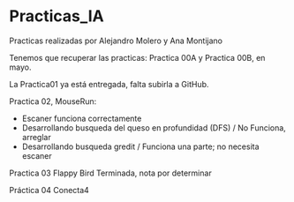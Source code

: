 # Practicas_IA

Practicas realizadas por Alejandro Molero y Ana Montijano


Tenemos que recuperar las practicas: Practica 00A y Practica 00B, en mayo.

La Practica01 ya está entregada, falta subirla a GitHub.

Practica 02, MouseRun:
 - Escaner funciona correctamente
 - Desarrollando busqueda del queso en profundidad (DFS) / No Funciona, arreglar
 - Desarrollando busqueda gredit / Funciona una parte; no necesita escaner

Practica 03 Flappy Bird Terminada, nota por determinar

Práctica 04 Conecta4
